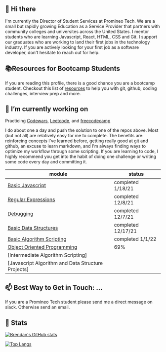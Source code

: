 ## 👋 Hi there 

I'm currently the Director of Student Services at Promineo Tech. We are a small but rapidly growing Education as a Service Provider that partners with
community colleges and universites across the United States. I mentor students who are learning Javascript, React, HTML, CSS and Git. I support our graduates who are working to land their first jobs in the technology industry. If you are actively looking for your first job as a software developer, don't hesitate to reach out for help.

## 📚Resources for Bootcamp Students  

If you are reading this profile, there is a good chance you are a bootcamp student. Checkout this list of [resources](https://github.com/blentz100/Resources-for-Bootcamp-Students) to help you with git, github, coding challenges, interview prep and more. 

## 🔭 I’m currently working on 

Practicing [Codewars](https://github.com/blentz100/Codewars), [Leetcode](https://github.com/blentz100/leetcode-solutions), and [freecodecamp](https://github.com/blentz100/freecodecamp-solutions) 

I do about one a day and push the solution to one of the repos above. Most (but not all) are relatively easy for me to complete. The benefits are: reinforcing concepts I've learned before, getting really good at git and github, an excuse to learn markdown, and I'm always finding ways to optimize my workflow through some scripting.  If you are learning to code, I highly recommend you get into the habit of doing one challenge or writing some code every day and committing it. 
 
| module | status |
| --- | --- |
| [Basic Javascript](https://github.com/blentz100/freecodecamp-solutions/tree/main/Javascript%20Algorithms%20and%20Data%20Structures/Basic%20Javascript) | completed 1/18/21 |
| [Regular Expressions](https://github.com/blentz100/freecodecamp-solutions/tree/main/Javascript%20Algorithms%20and%20Data%20Structures/Regular%20Expressions) | completed 12/8/21 |
| [Debugging](https://github.com/blentz100/freecodecamp-solutions/tree/main/Javascript%20Algorithms%20and%20Data%20Structures/Debugging) | completed 12/7/21 |
| [Basic Data Structures](https://github.com/blentz100/freecodecamp-solutions/tree/main/Javascript%20Algorithms%20and%20Data%20Structures/Basic%20Data%20Structures) | completed 12/17/21 |
| [Basic Algorithm Scripting](https://github.com/blentz100/freecodecamp-solutions/tree/main/Javascript%20Algorithms%20and%20Data%20Structures/Basic%20Algorithm%20Scripting) | completed 1/1/22 |
| [Object Oriented Programming](https://github.com/blentz100/freecodecamp-solutions/tree/main/Javascript%20Algorithms%20and%20Data%20Structures/Object%20Oriented%20Programming) | 69% |
| [Intermediate Algorithm Scripting] |  |
| [Javascript Algorithm and Data Structure Projects] |  |





## 📫 Best Way to Get in Touch: ...

If you are a Promineo Tech student please send me a direct message on slack. Otherwise send an email. 

## 🧮 Stats 
[![Brendan's GitHub stats](https://github-readme-stats.vercel.app/api?username=blentz100&count_private=true&show_icons=true&theme=default)](https://github.com/anuraghazra/github-readme-stats)

[![Top Langs](https://github-readme-stats.vercel.app/api/top-langs/?username=blentz100&layout=compact)](https://github.com/anuraghazra/github-readme-stats)

<!--
**blentz100/blentz100** is a ✨ _special_ ✨ repository because its `README.md` (this file) appears on your GitHub profile.

Here are some ideas to get you started:


- 🌱 I’m currently learning ...
- 👯 I’m looking to collaborate on ...
- 🤔 I’m looking for help with ...

- 😄 Pronouns: ...
- ⚡ Fun fact: ...
-->

